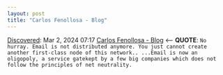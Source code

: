 ```yaml
---
layout: post
title: "Carlos Fenollosa - Blog"
---
```

[Discovered](http://rolandtanglao.com/2020/07/29/p1-blogthis-checkvist-list-links-to-blog/): Mar 2, 2024 07:17 [Carlos Fenollosa - Blog](https://cfenollosa.com/blog/after-self-hosting-my-email-for-twenty-three-years-i-have-thrown-in-the-towel-the-oligopoly-has-won.html) <-- **QUOTE**: `No hurray. Email is not distributed anymore. You just cannot create another first-class node of this network.. ...Email is now an oligopoly, a service gatekept by a few big companies which does not follow the principles of net neutrality.`
